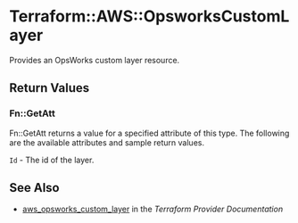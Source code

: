 # Terraform::AWS::OpsworksCustomLayer

Provides an OpsWorks custom layer resource.

## Return Values

### Fn::GetAtt

Fn::GetAtt returns a value for a specified attribute of this type. The following are the available attributes and sample return values.

`Id` - The id of the layer.

## See Also

* [aws_opsworks_custom_layer](https://www.terraform.io/docs/providers/aws/r/opsworks_custom_layer.html) in the _Terraform Provider Documentation_